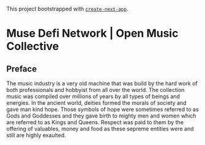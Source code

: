 This project bootstrapped with [`create-next-app`](https://github.com/vercel/next.js/tree/canary/packages/create-next-app).

# Muse Defi Network | Open Music Collective
## Preface
The music industry is a very old machine that was build by the hard work of both professionals and hobbyist from all over the world. The collection music was compiled over millions of years by all types of beings and energies.
In the ancient world, deities formed the morals of society and gave man kind hope. Those symbols of hope were sometimes referred to as Gods and Goddesses and they gave birth to mighty men and women which are referred to as Kings and Queens. Respect was paid to them by the offering of valuables, money and food as these sepreme entities were and still are highly exaulted. 



